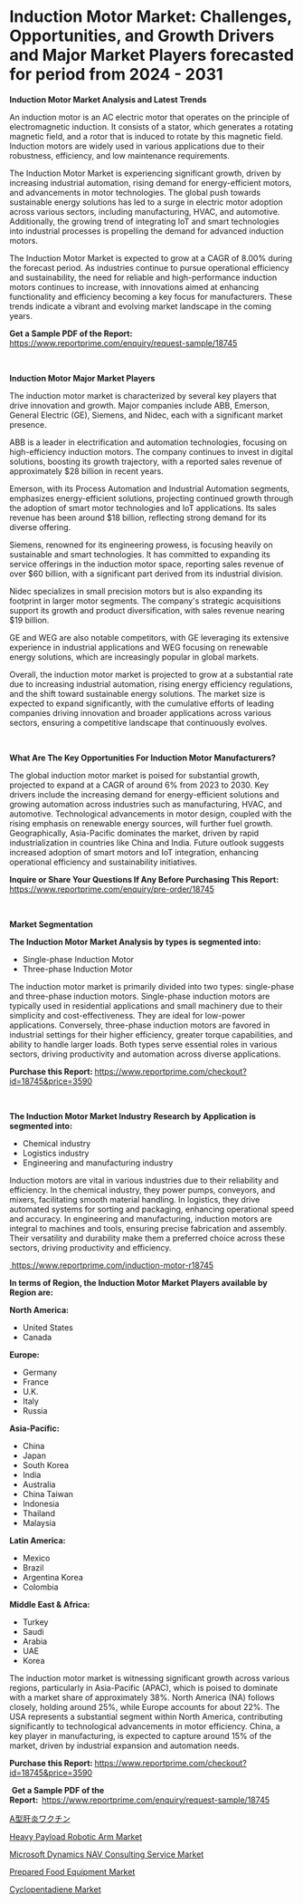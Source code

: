 <p><h1>Induction Motor Market: Challenges, Opportunities, and Growth Drivers and Major Market Players forecasted for period from 2024 - 2031</h1></p><p><strong>Induction Motor Market Analysis and Latest Trends</strong></p>
<p><p>An induction motor is an AC electric motor that operates on the principle of electromagnetic induction. It consists of a stator, which generates a rotating magnetic field, and a rotor that is induced to rotate by this magnetic field. Induction motors are widely used in various applications due to their robustness, efficiency, and low maintenance requirements.</p><p>The Induction Motor Market is experiencing significant growth, driven by increasing industrial automation, rising demand for energy-efficient motors, and advancements in motor technologies. The global push towards sustainable energy solutions has led to a surge in electric motor adoption across various sectors, including manufacturing, HVAC, and automotive. Additionally, the growing trend of integrating IoT and smart technologies into industrial processes is propelling the demand for advanced induction motors.</p><p>The Induction Motor Market is expected to grow at a CAGR of 8.00% during the forecast period. As industries continue to pursue operational efficiency and sustainability, the need for reliable and high-performance induction motors continues to increase, with innovations aimed at enhancing functionality and efficiency becoming a key focus for manufacturers. These trends indicate a vibrant and evolving market landscape in the coming years.</p></p>
<p><strong>Get a Sample PDF of the Report:&nbsp;</strong> <a href="https://www.reportprime.com/enquiry/request-sample/18745?utm_campaign=123&utm_medium=2&utm_source=Github&utm_content=ia&utm_term=28112024&utm_id=induction-motor">https://www.reportprime.com/enquiry/request-sample/18745</a></p>
<p>&nbsp;</p>
<p><strong>Induction Motor Major Market Players</strong></p>
<p><p>The induction motor market is characterized by several key players that drive innovation and growth. Major companies include ABB, Emerson, General Electric (GE), Siemens, and Nidec, each with a significant market presence. </p><p>ABB is a leader in electrification and automation technologies, focusing on high-efficiency induction motors. The company continues to invest in digital solutions, boosting its growth trajectory, with a reported sales revenue of approximately $28 billion in recent years.</p><p>Emerson, with its Process Automation and Industrial Automation segments, emphasizes energy-efficient solutions, projecting continued growth through the adoption of smart motor technologies and IoT applications. Its sales revenue has been around $18 billion, reflecting strong demand for its diverse offering.</p><p>Siemens, renowned for its engineering prowess, is focusing heavily on sustainable and smart technologies. It has committed to expanding its service offerings in the induction motor space, reporting sales revenue of over $60 billion, with a significant part derived from its industrial division.</p><p>Nidec specializes in small precision motors but is also expanding its footprint in larger motor segments. The company's strategic acquisitions support its growth and product diversification, with sales revenue nearing $19 billion.</p><p>GE and WEG are also notable competitors, with GE leveraging its extensive experience in industrial applications and WEG focusing on renewable energy solutions, which are increasingly popular in global markets.</p><p>Overall, the induction motor market is projected to grow at a substantial rate due to increasing industrial automation, rising energy efficiency regulations, and the shift toward sustainable energy solutions. The market size is expected to expand significantly, with the cumulative efforts of leading companies driving innovation and broader applications across various sectors, ensuring a competitive landscape that continuously evolves.</p></p>
<p>&nbsp;</p>
<p><strong>What Are The Key Opportunities For Induction Motor Manufacturers?</strong></p>
<p><p>The global induction motor market is poised for substantial growth, projected to expand at a CAGR of around 6% from 2023 to 2030. Key drivers include the increasing demand for energy-efficient solutions and growing automation across industries such as manufacturing, HVAC, and automotive. Technological advancements in motor design, coupled with the rising emphasis on renewable energy sources, will further fuel growth. Geographically, Asia-Pacific dominates the market, driven by rapid industrialization in countries like China and India. Future outlook suggests increased adoption of smart motors and IoT integration, enhancing operational efficiency and sustainability initiatives.</p></p>
<p><strong>Inquire or Share Your Questions If Any Before Purchasing This Report:</strong> <a href="https://www.reportprime.com/enquiry/pre-order/18745?utm_campaign=123&utm_medium=2&utm_source=Github&utm_content=ia&utm_term=28112024&utm_id=induction-motor">https://www.reportprime.com/enquiry/pre-order/18745</a></p>
<p>&nbsp;</p>
<p><strong>Market Segmentation</strong></p>
<p><strong>The Induction Motor Market Analysis by types is segmented into:</strong></p>
<p><ul><li>Single-phase Induction Motor</li><li>Three-phase Induction Motor</li></ul></p>
<p><p>The induction motor market is primarily divided into two types: single-phase and three-phase induction motors. Single-phase induction motors are typically used in residential applications and small machinery due to their simplicity and cost-effectiveness. They are ideal for low-power applications. Conversely, three-phase induction motors are favored in industrial settings for their higher efficiency, greater torque capabilities, and ability to handle larger loads. Both types serve essential roles in various sectors, driving productivity and automation across diverse applications.</p></p>
<p><strong>Purchase this Report:&nbsp;</strong><a href="https://www.reportprime.com/checkout?id=18745&price=3590&utm_campaign=123&utm_medium=2&utm_source=Github&utm_content=ia&utm_term=28112024&utm_id=induction-motor">https://www.reportprime.com/checkout?id=18745&price=3590</a></p>
<p>&nbsp;</p>
<p><strong>The Induction Motor Market Industry Research by Application is segmented into:</strong></p>
<p><ul><li>Chemical industry</li><li>Logistics industry</li><li>Engineering and manufacturing industry</li></ul></p>
<p><p>Induction motors are vital in various industries due to their reliability and efficiency. In the chemical industry, they power pumps, conveyors, and mixers, facilitating smooth material handling. In logistics, they drive automated systems for sorting and packaging, enhancing operational speed and accuracy. In engineering and manufacturing, induction motors are integral to machines and tools, ensuring precise fabrication and assembly. Their versatility and durability make them a preferred choice across these sectors, driving productivity and efficiency.</p></p>
<p><a href="https://www.reportprime.com/induction-motor-r18745?utm_campaign=123&utm_medium=2&utm_source=Github&utm_content=ia&utm_term=28112024&utm_id=induction-motor">&nbsp;https://www.reportprime.com/induction-motor-r18745</a></p>
<p><strong>In terms of Region, the Induction Motor Market Players available by Region are:</strong></p>
<p>
    <p> <strong> North America: </strong>
        <ul>
            <li>United States</li>
            <li>Canada</li>
        </ul>
        </p> 
    <p> <strong> Europe: </strong>
        <ul>
            <li>Germany</li>
            <li>France</li>
            <li>U.K.</li>
            <li>Italy</li>
            <li>Russia</li>
        </ul>
        </p> 
    <p> <strong> Asia-Pacific: </strong>
        <ul>
            <li>China</li>
            <li>Japan</li>
            <li>South Korea</li>
            <li>India</li>
            <li>Australia</li>
            <li>China Taiwan</li>
            <li>Indonesia</li>
            <li>Thailand</li>
            <li>Malaysia</li>
        </ul>
        </p> 
    <p> <strong> Latin America: </strong>
        <ul>
            <li>Mexico</li>
            <li>Brazil</li>
            <li>Argentina Korea</li>
            <li>Colombia</li>
        </ul>
        </p> 
    <p> <strong> Middle East & Africa: </strong>
        <ul>
            <li>Turkey</li>
            <li>Saudi</li>
            <li>Arabia</li>
            <li>UAE</li>
            <li>Korea</li>
        </ul>
    </p>
    </p>
<p><p>The induction motor market is witnessing significant growth across various regions, particularly in Asia-Pacific (APAC), which is poised to dominate with a market share of approximately 38%. North America (NA) follows closely, holding around 25%, while Europe accounts for about 22%. The USA represents a substantial segment within North America, contributing significantly to technological advancements in motor efficiency. China, a key player in manufacturing, is expected to capture around 15% of the market, driven by industrial expansion and automation needs.</p></p>
<p><strong>Purchase this Report: </strong><a href="https://www.reportprime.com/checkout?id=18745&price=3590&utm_campaign=123&utm_medium=2&utm_source=Github&utm_content=ia&utm_term=28112024&utm_id=induction-motor">https://www.reportprime.com/checkout?id=18745&price=3590</a></p>
<p>&nbsp;<strong>Get a Sample PDF of the Report:&nbsp;&nbsp;</strong><a href="https://www.reportprime.com/enquiry/request-sample/18745?utm_campaign=123&utm_medium=2&utm_source=Github&utm_content=ia&utm_term=28112024&utm_id=induction-motor">https://www.reportprime.com/enquiry/request-sample/18745</a></p>
<p><strong></strong></p>
<p><p><a href="https://github.com/mohamedbakry57/Market-Research-Report-List-6/blob/main/461503825532.md?utm_campaign=123&utm_medium=2&utm_source=Github&utm_content=ia&utm_term=28112024&utm_id=induction-motor">A型肝炎ワクチン</a></p><p><a href="https://github.com/vimar16th/Market-Research-Report-List-6/blob/main/heavy-payload-robotic-arm-market.md?utm_campaign=123&utm_medium=2&utm_source=Github&utm_content=ia&utm_term=28112024&utm_id=induction-motor">Heavy Payload Robotic Arm Market</a></p><p><a href="https://issuu.com/reportprime-2/docs/microsoft-dynamics-nav-consulting-s_4e1105b81245a9?utm_campaign=123&utm_medium=2&utm_source=Github&utm_content=ia&utm_term=28112024&utm_id=induction-motor">Microsoft Dynamics NAV Consulting Service Market</a></p><p><a href="https://github.com/luckyshygirl/Market-Research-Report-List-6/blob/main/prepared-food-equipment-market.md?utm_campaign=123&utm_medium=2&utm_source=Github&utm_content=ia&utm_term=28112024&utm_id=induction-motor">Prepared Food Equipment Market</a></p><p><a href="https://www.linkedin.com/pulse/future-innovation-global-cyclopentadiene-market-growth-bqoic?utm_campaign=123&utm_medium=2&utm_source=Github&utm_content=ia&utm_term=28112024&utm_id=induction-motor">Cyclopentadiene Market</a></p></p>